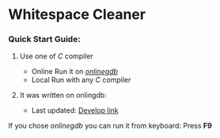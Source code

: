 # Whitespace Cleaner


### Quick Start Guide:

1. Use one of *C* compiler
    * Online Run it on [*onlinegdb*](https://www.onlinegdb.com/online_c_compiler)
    * Local Run with any *C* compiler

2. It was written on onlingdb:
    * Last updated: [Develop link](https://onlinegdb.com/Oun-mVrQk)

If you chose *onlinegdb* you can run it from keyboard: Press **F9**